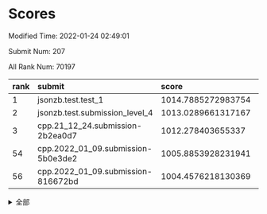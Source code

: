# Scores

Modified Time: 2022-01-24 02:49:01

Submit Num: 207

All Rank Num: 70197

| rank |               submit               |       score        |       sigma        | pk_num |
| :--- | :--------------------------------- | :----------------- | :----------------- | :----- |
| 1    | jsonzb.test.test_1                 | 1014.7885272983754 | 0.8547914794370096 | 1355   |
| 2    | jsonzb.test.submission_level_4     | 1013.0289661317167 | 0.8044266546789752 | 1354   |
| 3    | cpp.21_12_24.submission-2b2ea0d7   | 1012.278403655337  | 0.8057422789752976 | 1356   |
| 54   | cpp.2022_01_09.submission-5b0e3de2 | 1005.8853928231941 | 0.7412086079370935 | 1359   |
| 56   | cpp.2022_01_09.submission-816672bd | 1004.4576218130369 | 0.7120350023474189 | 1354   |


<details>
<summary>全部</summary>

| rank |                 submit                 |       score        |       sigma        | pk_num |
| :--- | :------------------------------------- | :----------------- | :----------------- | :----- |
| 1    | jsonzb.test.test_1                     | 1014.7885272983754 | 0.8547914794370096 | 1355   |
| 2    | jsonzb.test.submission_level_4         | 1013.0289661317167 | 0.8044266546789752 | 1354   |
| 3    | cpp.21_12_24.submission-2b2ea0d7       | 1012.278403655337  | 0.8057422789752976 | 1356   |
| 4    | gobigger.level_3.submission_level_3_41 | 1011.5192152183561 | 0.7878275620569185 | 1357   |
| 5    | gobigger.level_3.submission_level_3_25 | 1011.307821789598  | 0.7577497418186989 | 1360   |
| 6    | gobigger.level_3.submission_level_3_38 | 1011.1811048994145 | 0.7918091471442926 | 1355   |
| 7    | gobigger.level_3.submission_level_3_28 | 1011.1052593752165 | 0.7682481925210063 | 1362   |
| 8    | gobigger.level_3.submission_level_3_30 | 1010.9437153009326 | 0.7804577517216061 | 1356   |
| 9    | gobigger.level_3.submission_level_3_48 | 1010.9227090893032 | 0.7604853049791694 | 1356   |
| 10   | gobigger.level_3.submission_level_3_21 | 1010.8495848029789 | 0.7661689460581058 | 1355   |
| 11   | gobigger.level_3.submission_level_3_32 | 1010.7941248552924 | 0.7607991459078579 | 1357   |
| 12   | gobigger.level_3.submission_level_3_49 | 1010.7407032327555 | 0.7901185379198788 | 1351   |
| 13   | gobigger.level_3.submission_level_3_16 | 1010.6520042782585 | 0.7555414755976477 | 1359   |
| 14   | gobigger.level_3.submission_level_3_26 | 1010.5536478198485 | 0.757514906840816  | 1357   |
| 15   | gobigger.level_3.submission_level_3_42 | 1010.5245124959891 | 0.7481200693682492 | 1360   |
| 16   | gobigger.level_3.submission_level_3_40 | 1010.5088681532459 | 0.7563201108392137 | 1359   |
| 17   | gobigger.level_3.submission_level_3_24 | 1010.4445870187209 | 0.7651135518159891 | 1358   |
| 18   | gobigger.level_3.submission_level_3_1  | 1010.4341611659629 | 0.771529529919015  | 1354   |
| 19   | gobigger.level_3.submission_level_3_46 | 1010.39238366022   | 0.7555675122019788 | 1359   |
| 20   | gobigger.level_3.submission_level_3_37 | 1010.3748493178922 | 0.7769232664247416 | 1362   |
| 21   | gobigger.level_3.submission_level_3_45 | 1010.3481242303352 | 0.7711311273558368 | 1352   |
| 22   | gobigger.level_3.submission_level_3_10 | 1010.3481134185934 | 0.7559868270056679 | 1360   |
| 23   | gobigger.level_3.submission_level_3_17 | 1010.2906834287916 | 0.758634180667951  | 1356   |
| 24   | gobigger.level_3.submission_level_3_4  | 1010.2272169984034 | 0.7801220036362422 | 1357   |
| 25   | gobigger.level_3.submission_level_3_2  | 1010.221505278159  | 0.7652783812093605 | 1359   |
| 26   | gobigger.level_3.submission_level_3_15 | 1010.1439098089477 | 0.7766268131935441 | 1353   |
| 27   | gobigger.level_3.submission_level_3_39 | 1010.1255918211909 | 0.7689025240249033 | 1356   |
| 28   | gobigger.level_3.submission_level_3_36 | 1010.0708329799712 | 0.7503913073662599 | 1358   |
| 29   | gobigger.level_3.submission_level_3_7  | 1010.0462058604716 | 0.7525833846571459 | 1358   |
| 30   | gobigger.level_3.submission_level_3_3  | 1009.9088907376603 | 0.7553840224564561 | 1354   |
| 31   | gobigger.level_3.submission_level_3_27 | 1009.9065098238021 | 0.7636095485794129 | 1353   |
| 32   | gobigger.level_3.submission_level_3_6  | 1009.868222270286  | 0.7682260516776218 | 1361   |
| 33   | gobigger.level_3.submission_level_3_23 | 1009.8466448363158 | 0.7633974695545558 | 1354   |
| 34   | gobigger.level_3.submission_level_3_31 | 1009.8448869925664 | 0.7464234168992451 | 1351   |
| 35   | gobigger.level_3.submission_level_3_9  | 1009.8043144520661 | 0.7529461116723045 | 1356   |
| 36   | gobigger.level_3.submission_level_3_0  | 1009.7044513332702 | 0.7422158263258612 | 1354   |
| 37   | gobigger.level_3.submission_level_3_44 | 1009.6358727234546 | 0.752240523474149  | 1358   |
| 38   | gobigger.level_3.submission_level_3_14 | 1009.5282798770365 | 0.7496403502164122 | 1361   |
| 39   | gobigger.level_3.submission_level_3_47 | 1009.5049594704996 | 0.7412680566190686 | 1359   |
| 40   | gobigger.level_3.submission_level_3_43 | 1009.4370295670246 | 0.7575249421169266 | 1362   |
| 41   | gobigger.level_3.submission_level_3_20 | 1009.4014330932838 | 0.7803764684915413 | 1348   |
| 42   | gobigger.level_3.submission_level_3_22 | 1009.3563644252445 | 0.7685349678452547 | 1356   |
| 43   | gobigger.level_3.submission_level_3_13 | 1009.1883633789615 | 0.7534469083866245 | 1355   |
| 44   | gobigger.level_3.submission_level_3_5  | 1009.1583958168341 | 0.7610400995187575 | 1354   |
| 45   | gobigger.level_3.submission_level_3_29 | 1009.1283725697001 | 0.7408686150162183 | 1358   |
| 46   | gobigger.level_3.submission_level_3_19 | 1009.1048538692912 | 0.7540349812446339 | 1357   |
| 47   | gobigger.level_3.submission_level_3_8  | 1009.0136616221607 | 0.7422915523626002 | 1352   |
| 48   | gobigger.level_3.submission_level_3_33 | 1008.9844946257942 | 0.7537586962353927 | 1361   |
| 49   | gobigger.level_3.submission_level_3_12 | 1008.9366866489818 | 0.7446417194655855 | 1354   |
| 50   | gobigger.level_3.submission_level_3_18 | 1008.6759346595709 | 0.7496598804809044 | 1356   |
| 51   | gobigger.level_3.submission_level_3_11 | 1008.5172009596682 | 0.7433575647533426 | 1359   |
| 52   | gobigger.level_3.submission_level_3_34 | 1008.2262947864081 | 0.7439065180327435 | 1356   |
| 53   | gobigger.level_3.submission_level_3_35 | 1008.1252363148086 | 0.7702585716759291 | 1358   |
| 54   | cpp.2022_01_09.submission-5b0e3de2     | 1005.8853928231941 | 0.7412086079370935 | 1359   |
| 55   | gobigger.level_1.submission_level_1_5  | 1004.651155825539  | 0.7332760635079069 | 1359   |
| 56   | cpp.2022_01_09.submission-816672bd     | 1004.4576218130369 | 0.7120350023474189 | 1354   |
| 57   | gobigger.level_1.submission_level_1_7  | 1004.3101644310418 | 0.7318531354057934 | 1356   |
| 58   | gobigger.level_1.submission_level_1_23 | 1004.2223240250589 | 0.7181046363593726 | 1356   |
| 59   | gobigger.level_1.submission_level_1_1  | 1004.2117253847214 | 0.7159687412734322 | 1357   |
| 60   | gobigger.level_1.submission_level_1_44 | 1004.0604051192864 | 0.726834473181762  | 1358   |
| 61   | gobigger.level_1.submission_level_1_18 | 1004.053131916717  | 0.7157908413804382 | 1354   |
| 62   | gobigger.level_1.submission_level_1_33 | 1003.9964989336423 | 0.7201351752644252 | 1359   |
| 63   | gobigger.level_1.submission_level_1_24 | 1003.9799483356112 | 0.7126007703413373 | 1356   |
| 64   | gobigger.level_1.submission_level_1_41 | 1003.9204241503863 | 0.7236551348040804 | 1358   |
| 65   | gobigger.level_1.submission_level_1_35 | 1003.7330131347524 | 0.7195236602344673 | 1357   |
| 66   | gobigger.level_1.submission_level_1_11 | 1003.6631238595701 | 0.7222941930327769 | 1361   |
| 67   | gobigger.level_1.submission_level_1_27 | 1003.6108662957387 | 0.7131075648885558 | 1358   |
| 68   | gobigger.level_1.submission_level_1_28 | 1003.6092001335609 | 0.7197291478773997 | 1354   |
| 69   | gobigger.level_1.submission_level_1_39 | 1003.5870093214528 | 0.7171503762842287 | 1362   |
| 70   | gobigger.level_1.submission_level_1_15 | 1003.5758376481693 | 0.7219990401265747 | 1357   |
| 71   | gobigger.level_1.submission_level_1_21 | 1003.5695617022894 | 0.7096222467378083 | 1353   |
| 72   | gobigger.level_1.submission_level_1_3  | 1003.5683727231433 | 0.7262723525880316 | 1355   |
| 73   | gobigger.level_1.submission_level_1_40 | 1003.5440850222524 | 0.7267212115353098 | 1357   |
| 74   | gobigger.level_1.submission_level_1_26 | 1003.5171379882744 | 0.7175535935294883 | 1359   |
| 75   | gobigger.level_1.submission_level_1_32 | 1003.4395879476585 | 0.7123378971626195 | 1355   |
| 76   | gobigger.level_1.submission_level_1_49 | 1003.3686342614467 | 0.711326978270093  | 1352   |
| 77   | gobigger.level_1.submission_level_1_43 | 1003.3158693979013 | 0.712421614335755  | 1360   |
| 78   | gobigger.level_1.submission_level_1_31 | 1003.2359417137702 | 0.705305010208943  | 1353   |
| 79   | gobigger.level_1.submission_level_1_34 | 1003.2095919585278 | 0.7164490141034651 | 1356   |
| 80   | gobigger.level_1.submission_level_1_38 | 1003.1842747964348 | 0.7103096902421167 | 1362   |
| 81   | gobigger.level_1.submission_level_1_30 | 1003.1658004460685 | 0.7146240910297433 | 1357   |
| 82   | gobigger.level_1.submission_level_1_9  | 1003.1615233830441 | 0.7150743373722339 | 1361   |
| 83   | gobigger.level_1.submission_level_1_45 | 1003.1232883638552 | 0.7143693125146144 | 1357   |
| 84   | gobigger.level_1.submission_level_1_17 | 1003.106352481787  | 0.7130825881527443 | 1354   |
| 85   | gobigger.level_1.submission_level_1_22 | 1003.0626041563258 | 0.7091002778343698 | 1363   |
| 86   | gobigger.level_1.submission_level_1_19 | 1003.0441003324444 | 0.7085708690266588 | 1353   |
| 87   | gobigger.level_1.submission_level_1_16 | 1002.9685679579997 | 0.7127148963584254 | 1357   |
| 88   | gobigger.level_1.submission_level_1_2  | 1002.8233471716618 | 0.7103043982435828 | 1358   |
| 89   | gobigger.level_1.submission_level_1_13 | 1002.8102038310853 | 0.7093659573206632 | 1355   |
| 90   | gobigger.level_1.submission_level_1_46 | 1002.8002801092226 | 0.7096492288373112 | 1351   |
| 91   | gobigger.level_1.submission_level_1_48 | 1002.7476243892419 | 0.7234563819291111 | 1351   |
| 92   | gobigger.level_1.submission_level_1_0  | 1002.719509473218  | 0.7112148264316218 | 1354   |
| 93   | gobigger.level_1.submission_level_1_8  | 1002.689210411958  | 0.6993160288592662 | 1355   |
| 94   | gobigger.level_1.submission_level_1_25 | 1002.6679726066648 | 0.716698780813212  | 1355   |
| 95   | gobigger.level_1.submission_level_1_4  | 1002.6467239774468 | 0.7255538115509723 | 1355   |
| 96   | gobigger.level_1.submission_level_1_37 | 1002.6398537972838 | 0.7363422399405352 | 1355   |
| 97   | gobigger.level_1.submission_level_1_42 | 1002.5679096422347 | 0.7116887938542159 | 1358   |
| 98   | gobigger.level_1.submission_level_1_14 | 1002.4716540659135 | 0.7214771465843053 | 1354   |
| 99   | gobigger.level_1.submission_level_1_29 | 1002.431438269224  | 0.7223095060781092 | 1350   |
| 100  | gobigger.level_1.submission_level_1_6  | 1002.4285917156813 | 0.709985579153251  | 1356   |
| 101  | gobigger.level_1.submission_level_1_20 | 1002.3396231591277 | 0.7037443711864215 | 1360   |
| 102  | gobigger.level_1.submission_level_1_47 | 1002.2354114776253 | 0.706577300905242  | 1358   |
| 103  | gobigger.level_1.submission_level_1_36 | 1002.2173283518193 | 0.7151295046661418 | 1356   |
| 104  | gobigger.level_1.submission_level_1_12 | 1001.9689749427579 | 0.7204396259435164 | 1356   |
| 105  | gobigger.level_1.submission_level_1_10 | 1001.9036907022698 | 0.713966842092413  | 1354   |
| 106  | gobigger.random.submission_random_18   | 997.2550747676466  | 0.7121091110423777 | 1359   |
| 107  | gobigger.random.submission_random_14   | 996.9335701985924  | 0.7056084068952777 | 1357   |
| 108  | gobigger.random.submission_random_44   | 996.8766179931577  | 0.7071916570981869 | 1355   |
| 109  | gobigger.random.submission_random_1    | 996.628823022159   | 0.7117441624482577 | 1351   |
| 110  | gobigger.random.submission_random_13   | 996.466733512294   | 0.709858043916314  | 1352   |
| 111  | gobigger.random.submission_random_5    | 996.4653775566446  | 0.7052947809499599 | 1354   |
| 112  | gobigger.random.submission_random_21   | 996.4533094107466  | 0.6967175297380478 | 1362   |
| 113  | gobigger.random.submission_random_15   | 996.4486680958295  | 0.7062326932185589 | 1357   |
| 114  | gobigger.random.submission_random_42   | 996.4111929606421  | 0.7035229336035114 | 1354   |
| 115  | gobigger.random.submission_random_20   | 996.406060585754   | 0.7216127282599135 | 1355   |
| 116  | gobigger.random.submission_random_22   | 996.4050121331751  | 0.7135543216658009 | 1358   |
| 117  | gobigger.random.submission_random_8    | 996.3122483396168  | 0.7096530867289428 | 1361   |
| 118  | gobigger.random.submission_random_10   | 996.3007850409869  | 0.7089893384466799 | 1357   |
| 119  | gobigger.random.submission_random_2    | 996.2169877576614  | 0.7019486403568107 | 1357   |
| 120  | gobigger.random.submission_random_7    | 996.1808313546456  | 0.7251658971839684 | 1357   |
| 121  | gobigger.random.submission_random_43   | 996.1797881884678  | 0.729957671679046  | 1352   |
| 122  | gobigger.random.submission_random_37   | 996.1628617387687  | 0.7132406960126709 | 1360   |
| 123  | gobigger.random.submission_random_9    | 996.138550933159   | 0.7088128637480544 | 1359   |
| 124  | gobigger.random.submission_random_28   | 996.1306762824953  | 0.7115486037220433 | 1357   |
| 125  | gobigger.random.submission_random_47   | 996.0990979907057  | 0.7068033730278758 | 1354   |
| 126  | gobigger.random.submission_random_0    | 996.084087876912   | 0.7054440579761145 | 1354   |
| 127  | gobigger.random.submission_random_27   | 996.0485360349927  | 0.7161571659502414 | 1355   |
| 128  | gobigger.random.submission_random_45   | 996.0433729626454  | 0.7037115027375819 | 1358   |
| 129  | gobigger.random.submission_random_29   | 995.9803080405586  | 0.7140353190434233 | 1358   |
| 130  | gobigger.random.submission_random_25   | 995.9116708859575  | 0.7161834562622642 | 1358   |
| 131  | gobigger.random.submission_random_46   | 995.8462798702992  | 0.7146107840320745 | 1358   |
| 132  | gobigger.random.submission_random_41   | 995.8226572153395  | 0.7121372974293021 | 1356   |
| 133  | gobigger.random.submission_random_49   | 995.733264354979   | 0.7141375124983658 | 1360   |
| 134  | gobigger.random.submission_random_24   | 995.7262026174478  | 0.7236202381551747 | 1358   |
| 135  | gobigger.random.submission_random_17   | 995.7078944369715  | 0.7279053051026252 | 1354   |
| 136  | gobigger.random.submission_random_31   | 995.6992287088557  | 0.7119848446126551 | 1356   |
| 137  | gobigger.random.submission_random_16   | 995.6415299454277  | 0.7141219812488055 | 1359   |
| 138  | gobigger.random.submission_random_32   | 995.5977740495074  | 0.7272088950153571 | 1355   |
| 139  | gobigger.random.submission_random_36   | 995.5942786673262  | 0.7253583511856194 | 1353   |
| 140  | gobigger.random.submission_random_26   | 995.4900120065165  | 0.7086740603100067 | 1356   |
| 141  | gobigger.random.submission_random_39   | 995.4825378125018  | 0.7118601078328259 | 1363   |
| 142  | gobigger.random.submission_random_48   | 995.4149120487225  | 0.7079357972884459 | 1359   |
| 143  | gobigger.random.submission_random_4    | 995.2802924021926  | 0.7021258600080039 | 1359   |
| 144  | gobigger.random.submission_random_6    | 995.2736140624933  | 0.7269934623811554 | 1354   |
| 145  | gobigger.random.submission_random_34   | 995.1529922088806  | 0.7110424391117586 | 1358   |
| 146  | gobigger.random.submission_random_33   | 995.0815574490684  | 0.7151915222162833 | 1350   |
| 147  | gobigger.random.submission_random_38   | 995.0354460999908  | 0.7238660288557524 | 1356   |
| 148  | gobigger.random.submission_random_40   | 994.9833020469732  | 0.7031784443618158 | 1358   |
| 149  | gobigger.random.submission_random_11   | 994.9686314089965  | 0.7088062976722113 | 1351   |
| 150  | gobigger.random.submission_random_30   | 994.9566249584569  | 0.7089487044519039 | 1357   |
| 151  | gobigger.random.submission_random_23   | 994.7243859630339  | 0.7010856286057522 | 1353   |
| 152  | gobigger.random.submission_random_19   | 994.6001388252417  | 0.7203312412658953 | 1355   |
| 153  | gobigger.random.submission_random_3    | 994.5238450869791  | 0.7098581572244373 | 1353   |
| 154  | gobigger.random.submission_random_12   | 994.5221515561678  | 0.7243515400440167 | 1360   |
| 155  | gobigger.level_2.submission_level_2_17 | 994.1569407730547  | 0.751203551682919  | 1359   |
| 156  | gobigger.random.submission_random_35   | 994.0656191407653  | 0.7182888724990318 | 1362   |
| 157  | gobigger.level_2.submission_level_2_48 | 993.8869196684313  | 0.7329966922423299 | 1355   |
| 158  | gobigger.level_2.submission_level_2_31 | 993.8500696547803  | 0.7318683068594302 | 1353   |
| 159  | gobigger.level_2.submission_level_2_25 | 993.5425409740094  | 0.748203068880046  | 1354   |
| 160  | gobigger.level_2.submission_level_2_12 | 993.3978830475403  | 0.7407569814355212 | 1358   |
| 161  | gobigger.level_2.submission_level_2_38 | 993.08598309726    | 0.7383426562961747 | 1356   |
| 162  | gobigger.level_2.submission_level_2_7  | 993.080148786092   | 0.7304291188550345 | 1358   |
| 163  | gobigger.level_2.submission_level_2_45 | 992.923722916257   | 0.759018327550278  | 1355   |
| 164  | gobigger.level_2.submission_level_2_30 | 992.7393836681565  | 0.7323155502361627 | 1356   |
| 165  | gobigger.level_2.submission_level_2_6  | 992.6362094846631  | 0.7427458393797893 | 1353   |
| 166  | gobigger.level_2.submission_level_2_47 | 992.568796513607   | 0.7458480099118604 | 1358   |
| 167  | gobigger.level_2.submission_level_2_40 | 992.557572568913   | 0.743734506308617  | 1354   |
| 168  | gobigger.level_2.submission_level_2_49 | 992.545345958125   | 0.748966759566036  | 1358   |
| 169  | gobigger.level_2.submission_level_2_3  | 992.53661399606    | 0.7508136180779237 | 1360   |
| 170  | gobigger.level_2.submission_level_2_46 | 992.5264105098631  | 0.7526967354838405 | 1354   |
| 171  | gobigger.level_2.submission_level_2_1  | 992.4559822512933  | 0.760836710374329  | 1357   |
| 172  | gobigger.level_2.submission_level_2_21 | 992.4039524698883  | 0.7521631436324709 | 1357   |
| 173  | gobigger.level_2.submission_level_2_20 | 992.3920810237701  | 0.7372093781048686 | 1359   |
| 174  | gobigger.level_2.submission_level_2_13 | 992.3353672514677  | 0.7337135760904138 | 1361   |
| 175  | gobigger.level_2.submission_level_2_32 | 992.3210507031578  | 0.7313461224428074 | 1355   |
| 176  | gobigger.level_2.submission_level_2_34 | 992.3071093220511  | 0.7391411580649054 | 1360   |
| 177  | gobigger.level_2.submission_level_2_16 | 992.3002685389606  | 0.7356505476023452 | 1357   |
| 178  | gobigger.level_2.submission_level_2_2  | 992.2887734152606  | 0.7783004589136862 | 1359   |
| 179  | gobigger.level_2.submission_level_2_19 | 992.2587885520951  | 0.7422221291724043 | 1360   |
| 180  | gobigger.level_2.submission_level_2_28 | 992.215514664344   | 0.744975138511452  | 1357   |
| 181  | gobigger.level_2.submission_level_2_36 | 992.181990692319   | 0.7281455203995121 | 1361   |
| 182  | gobigger.level_2.submission_level_2_18 | 992.1740893195804  | 0.7492589479360889 | 1350   |
| 183  | gobigger.level_2.submission_level_2_42 | 992.0633560204932  | 0.7412441602893537 | 1353   |
| 184  | gobigger.level_2.submission_level_2_14 | 992.0028518992551  | 0.7674198853074742 | 1359   |
| 185  | gobigger.level_2.submission_level_2_22 | 991.9920386566887  | 0.7332894257001371 | 1356   |
| 186  | gobigger.level_2.submission_level_2_15 | 991.9841489701616  | 0.7681191934324285 | 1354   |
| 187  | gobigger.level_2.submission_level_2_24 | 991.9491670997512  | 0.7606622159564409 | 1355   |
| 188  | gobigger.level_2.submission_level_2_35 | 991.9415343899417  | 0.7346369624525247 | 1352   |
| 189  | gobigger.level_2.submission_level_2_9  | 991.939167065047   | 0.7565691714097433 | 1352   |
| 190  | gobigger.level_2.submission_level_2_44 | 991.9388253234248  | 0.73542220956107   | 1362   |
| 191  | gobigger.level_2.submission_level_2_41 | 991.7856264815329  | 0.7282395858578621 | 1358   |
| 192  | gobigger.level_2.submission_level_2_37 | 991.6688298603027  | 0.745198860049152  | 1354   |
| 193  | gobigger.level_2.submission_level_2_5  | 991.427575916642   | 0.7527870849765502 | 1353   |
| 194  | gobigger.level_2.submission_level_2_26 | 991.417915722597   | 0.7492165944013182 | 1355   |
| 195  | gobigger.level_2.submission_level_2_29 | 991.1868888899608  | 0.7696532137477002 | 1359   |
| 196  | gobigger.level_2.submission_level_2_27 | 991.1085046004196  | 0.7419205794178316 | 1354   |
| 197  | gobigger.level_2.submission_level_2_0  | 990.994814831543   | 0.7506454861764451 | 1354   |
| 198  | gobigger.level_2.submission_level_2_23 | 990.9784794023824  | 0.7716119656064467 | 1356   |
| 199  | gobigger.level_2.submission_level_2_43 | 990.9664399581976  | 0.7647058712918134 | 1362   |
| 200  | gobigger.level_2.submission_level_2_8  | 990.9110792742541  | 0.7555721154085742 | 1359   |
| 201  | gobigger.level_2.submission_level_2_4  | 990.8781920690434  | 0.7496003844124866 | 1358   |
| 202  | gobigger.level_2.submission_level_2_10 | 990.8560892377315  | 0.74733220041809   | 1359   |
| 203  | gobigger.level_2.submission_level_2_39 | 990.7997824007873  | 0.7517699555927018 | 1359   |
| 204  | gobigger.level_2.submission_level_2_33 | 989.3596860064084  | 0.7723354596574172 | 1356   |
| 205  | gobigger.level_2.submission_level_2_11 | 989.0528092010128  | 0.7681333940980128 | 1355   |
| 206  | gobigger.none.submission_none_1        | 978.0420161825982  | 1.2894984449053466 | 1354   |
| 207  | gobigger.none.submission_none_0        | 974.7987706191697  | 1.532378208996276  | 1357   |

</details>